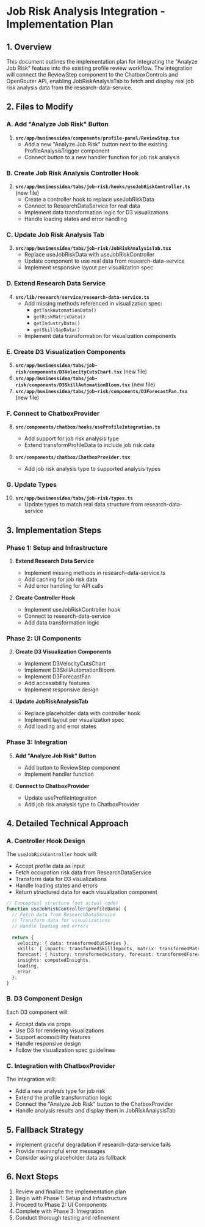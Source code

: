 # Job Risk Analysis Integration - Implementation Plan

## 1. Overview

This document outlines the implementation plan for integrating the "Analyze Job Risk" feature into the existing profile review workflow. The integration will connect the ReviewStep component to the ChatboxControls and OpenRouter API, enabling JobRiskAnalysisTab to fetch and display real job risk analysis data from the research-data-service.

## 2. Files to Modify

### A. Add "Analyze Job Risk" Button
1. **`src/app/businessidea/components/profile-panel/ReviewStep.tsx`**
   - Add a new "Analyze Job Risk" button next to the existing ProfileAnalysisTrigger component
   - Connect button to a new handler function for job risk analysis

### B. Create Job Risk Analysis Controller Hook
2. **`src/app/businessidea/tabs/job-risk/hooks/useJobRiskController.ts`** (new file)
   - Create a controller hook to replace useJobRiskData
   - Connect to ResearchDataService for real data
   - Implement data transformation logic for D3 visualizations
   - Handle loading states and error handling

### C. Update Job Risk Analysis Tab
3. **`src/app/businessidea/tabs/job-risk/JobRiskAnalysisTab.tsx`**
   - Replace useJobRiskData with useJobRiskController
   - Update component to use real data from research-data-service
   - Implement responsive layout per visualization spec

### D. Extend Research Data Service
4. **`src/lib/research/service/research-data-service.ts`**
   - Add missing methods referenced in visualization spec:
     - `getTaskAutomationData()`
     - `getRiskMatrixData()`
     - `getIndustryData()`
     - `getSkillGapData()`
   - Implement data transformation for visualization components

### E. Create D3 Visualization Components
5. **`src/app/businessidea/tabs/job-risk/components/D3VelocityCutsChart.tsx`** (new file)
6. **`src/app/businessidea/tabs/job-risk/components/D3SkillAutomationBloom.tsx`** (new file)
7. **`src/app/businessidea/tabs/job-risk/components/D3ForecastFan.tsx`** (new file)

### F. Connect to ChatboxProvider
8. **`src/components/chatbox/hooks/useProfileIntegration.ts`**
   - Add support for job risk analysis type
   - Extend transformProfileData to include job risk data

9. **`src/components/chatbox/ChatboxProvider.tsx`**
   - Add job risk analysis type to supported analysis types

### G. Update Types
10. **`src/app/businessidea/tabs/job-risk/types.ts`**
    - Update types to match real data structure from research-data-service

## 3. Implementation Steps

### Phase 1: Setup and Infrastructure
1. **Extend Research Data Service**
   - Implement missing methods in research-data-service.ts
   - Add caching for job risk data
   - Add error handling for API calls

2. **Create Controller Hook**
   - Implement useJobRiskController hook
   - Connect to research-data-service
   - Add data transformation logic

### Phase 2: UI Components
3. **Create D3 Visualization Components**
   - Implement D3VelocityCutsChart
   - Implement D3SkillAutomationBloom
   - Implement D3ForecastFan
   - Add accessibility features
   - Implement responsive design

4. **Update JobRiskAnalysisTab**
   - Replace placeholder data with controller hook
   - Implement layout per visualization spec
   - Add loading and error states

### Phase 3: Integration
5. **Add "Analyze Job Risk" Button**
   - Add button to ReviewStep component
   - Implement handler function

6. **Connect to ChatboxProvider**
   - Update useProfileIntegration
   - Add job risk analysis type to ChatboxProvider

## 4. Detailed Technical Approach

### A. Controller Hook Design
The `useJobRiskController` hook will:
- Accept profile data as input
- Fetch occupation risk data from ResearchDataService
- Transform data for D3 visualizations
- Handle loading states and errors
- Return structured data for each visualization component

```typescript
// Conceptual structure (not actual code)
function useJobRiskController(profileData) {
  // Fetch data from ResearchDataService
  // Transform data for visualizations
  // Handle loading and errors
  
  return {
    velocity: { data: transformedCutSeries },
    skills: { impacts: transformedSkillImpacts, matrix: transformedMatrix },
    forecast: { history: transformedHistory, forecast: transformedForecast },
    insights: computedInsights,
    loading,
    error
  };
}
```

### B. D3 Component Design
Each D3 component will:
- Accept data via props
- Use D3 for rendering visualizations
- Support accessibility features
- Handle responsive design
- Follow the visualization spec guidelines

### C. Integration with ChatboxProvider
The integration will:
- Add a new analysis type for job risk
- Extend the profile transformation logic
- Connect the "Analyze Job Risk" button to the ChatboxProvider
- Handle analysis results and display them in JobRiskAnalysisTab

## 5. Fallback Strategy
- Implement graceful degradation if research-data-service fails
- Provide meaningful error messages
- Consider using placeholder data as fallback

## 6. Next Steps
1. Review and finalize the implementation plan
2. Begin with Phase 1: Setup and Infrastructure
3. Proceed to Phase 2: UI Components
4. Complete with Phase 3: Integration
5. Conduct thorough testing and refinement
